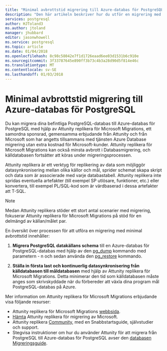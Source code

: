 ```yaml
---
title: "Minimal avbrottstid migrering till Azure-databas för PostgreSQL | Microsoft Docs"
description: "Den här artikeln beskriver hur du utför en migrering med minimal avbrottstid genom att extrahera en PostgreSQL-databas i den här filen, återställa PostgreSQL-databas från en fil skapas av pg_dump i Azure-databas för PostgreSQL och ställa in första last och kontinuerlig datasynkronisering från källdatabasen till måldatabasen med hjälp av Attunity replikera för Microsoft Migrations."
services: postgresql
author: HJToland3
ms.author: jtoland
manager: jhubbard
editor: jasonwhowell
ms.service: postgresql
ms.topic: article
ms.date: 01/04/2018
ms.openlocfilehash: 8c98c58042e7f1d1726eaad6ee03d1531b6c910e
ms.sourcegitcommit: 3f33787645e890ff3b73c4b3a28d90d5f814e46c
ms.translationtype: MT
ms.contentlocale: sv-SE
ms.lasthandoff: 01/03/2018
---
```

# <a name="minimal-downtime-migration-to-azure-database-for-postgresql"></a>Minimal avbrottstid migrering till Azure-databas för PostgreSQL
Du kan migrera dina befintliga PostgreSQL-databas till Azure-databas för PostgreSQL med hjälp av Attunity replikera för Microsoft Migrations, ett samordna sponsrad, gemensamma erbjudande från Attunity och från Microsoft som har angetts tillsammans med tjänsten Azure Database migrering utan extra kostnad för Microsoft-kunder. Attunity replikera för Microsoft Migrations kan också minsta avbrott i Databasmigrering, och källdatabasen fortsätter att köras under migreringsprocessen.

Attunity replikera är ett verktyg för replikering av data som möjliggör datasynkronisering mellan olika källor och mål, sprider schemat skapa skript och data som är associerade med varje databastabell. Attunity replikera inte spridas eventuella artefakter (till exempel SP utlösare, funktioner, etc.) eller konvertera, till exempel PL/SQL-kod som är värdbaserad i dessa artefakter att T-SQL.

> [!NOTE]
> Medan Attunity replikera stöder ett stort antal scenarier med migrering, fokuserar Attunity replikera för Microsoft Migrations på stöd för en delmängd av källan/målet par.

En översikt över processen för att utföra en migrering med minimal avbrottstid innehåller:

1. **Migrera PostgreSQL datakällans schema** till en Azure-databas för PostgreSQL-databas med hjälp av den [pg_dump](https://www.postgresql.org/docs/9.3/static/app-pgdump.html) kommando med parametern - n och sedan använda den [pg_restore](https://www.postgresql.org/docs/9.3/static/app-pgrestore.html) kommando.

2. **Ställa in första last och kontinuerlig datasynkronisering från källdatabasen till måldatabasen** med hjälp av Attunity replikera för Microsoft Migrations. Detta minimerar den tid som källdatabasen måste anges som skrivskyddade när du förbereder att växla dina program mål PostgreSQL-databas på Azure.

Mer information om Attunity replikera för Microsoft Migrations erbjudande visa följande resurser:
 - Attunity replikera för Microsoft Migrations [webbsida](https://aka.ms/attunity-replicate).
 - [Hämta](http://discover.attunity.com/download-replicate-microsoft-lp6657.html) Attunity replikera för migrering av Microsoft.
 - Attunity replikera [Community](https://microsoft.attunity.com/), med en Snabbstartsguide, självstudier och support.
 - Stegvisa instruktioner om hur du använder Attunity för att migrera från PostgreSQL till Azure-databas för PostgreSQL avser den [databasen Migreringsguide](https://datamigration.microsoft.com/scenario/postgresql-to-azurepostgresql).